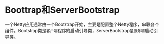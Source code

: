 Boottrap和ServerBootstrap
===

一个Netty应用通常由一个Bootstrap开始，主要是配置整个Netty程序，串联各个组件。Bootstrap类是`客户端`程序的启动引导类，ServerBootstrap是`服务端`启动引导类。
